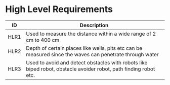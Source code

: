 # High Level Requirements


| ID             | Description                                                           |
| ----------------- | ------------------------------------------------------------------ |
| HLR1 | Used to measure the distance within a wide range of 2 cm to 400 cm |
| HLR2 | Depth of certain places like wells, pits etc can be measured since the waves can penetrate through water |
| HLR3 | Used to avoid and detect obstacles with robots like biped robot, obstacle avoider robot, path finding robot etc. |


